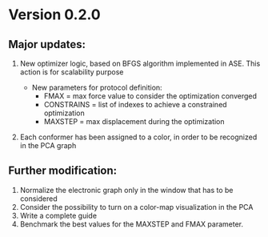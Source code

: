 # Version 0.2.0

## Major updates:

1. New optimizer logic, based on BFGS algorithm implemented in ASE. This action is for scalability purpose
    - New parameters for protocol definition: 
        - FMAX = max force value to consider the optimization converged
        - CONSTRAINS = list of indexes to achieve a constrained optimization
        - MAXSTEP = max displacement during the optimization

2. Each conformer has been assigned to a color, in order to be recognized in the PCA graph

## Further modification: 

1. Normalize the electronic graph only in the window that has to be considered
2. Consider the possibility to turn on a color-map visualization in the PCA
3. Write a complete guide
4. Benchmark the best values for the MAXSTEP and FMAX parameter.
